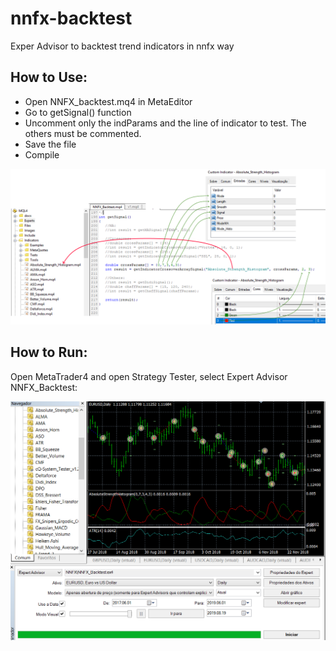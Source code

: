 # nnfx-backtest
Exper Advisor to backtest trend indicators in nnfx way

## How to Use:
* Open NNFX_backtest.mq4 in MetaEditor
* Go to getSignal() function
* Uncomment only the indParams and the line of indicator to test. The others must be commented.
* Save the file
* Compile

![configure indicator](./config_ea.png)

## How to Run:
Open MetaTrader4 and open Strategy Tester, select Expert Advisor NNFX_Backtest:

![run ea](./run_ea.png)